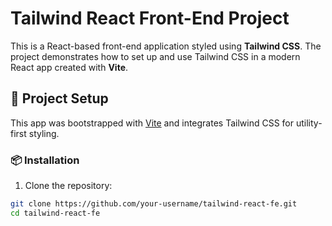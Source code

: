 # Tailwind React Front-End Project

This is a React-based front-end application styled using **Tailwind CSS**. The project demonstrates how to set up and use Tailwind CSS in a modern React app created with **Vite**.

## 🚀 Project Setup

This app was bootstrapped with [Vite](https://vitejs.dev/) and integrates Tailwind CSS for utility-first styling.

### 📦 Installation

1. Clone the repository:

```bash
git clone https://github.com/your-username/tailwind-react-fe.git
cd tailwind-react-fe
```
